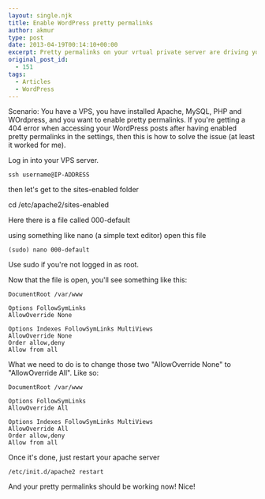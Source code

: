 ```yaml
---
layout: single.njk
title: Enable WordPress pretty permalinks
author: akmur
type: post
date: 2013-04-19T00:14:10+00:00
excerpt: Pretty permalinks on your vrtual private server are driving you mad? No more!
original_post_id:
  - 151
tags:
  - Articles
  - WordPress
---
```


Scenario: You have a VPS, you have installed Apache, MySQL, PHP and WOrdpress, and you want to enable pretty permalinks.
If you're getting a 404 error when accessing your WordPress posts after having enabled pretty permalinks in the settings, then this is how to solve the issue (at least it worked for me).

Log in into your VPS server.

```
ssh username@IP-ADDRESS
```

then let's get to the sites-enabled folder

cd /etc/apache2/sites-enabled

Here there is a file called 000-default

using something like nano (a simple text editor) open this file

```
(sudo) nano 000-default
```

Use sudo if you're not logged in as root.

Now that the file is open, you'll see something like this:

```
DocumentRoot /var/www

Options FollowSymLinks
AllowOverride None

Options Indexes FollowSymLinks MultiViews
AllowOverride None
Order allow,deny
Allow from all
```

What we need to do is to change those two "AllowOverride None" to "AllowOverride All".
Like so:

```
DocumentRoot /var/www

Options FollowSymLinks
AllowOverride All

Options Indexes FollowSymLinks MultiViews
AllowOverride All
Order allow,deny
Allow from all
```

Once it's done, just restart your apache server

```
/etc/init.d/apache2 restart
```

And your pretty permalinks should be working now! Nice!

